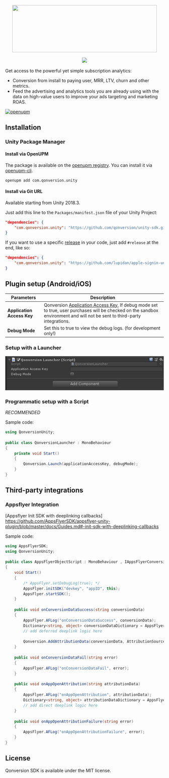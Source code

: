 <p align="center">
 <a href="https://qonversion.io" target="_blank"><img width="460" height="150" src="https://qonversion.io/img/q_brand.svg"></a>
</p>

<p align="center">
     <a href="https://qonversion.io"><img width="660" src="https://qonversion.io/img/illustrations/charts.svg"></a></p>

Get access to the powerful yet simple subscription analytics:
* Conversion from install to paying user, MRR, LTV, churn and other metrics.
* Feed the advertising and analytics tools you are already using with the data on high-value users to improve your ads targeting and marketing ROAS.

[![openupm](https://img.shields.io/npm/v/com.qonversion.unity?label=openupm&registry_uri=https://package.openupm.com)](https://openupm.com/packages/com.qonversion.unity/)

## Installation

### Unity Package Manager

#### Install via OpenUPM

The package is available on the [openupm registry](https://openupm.com). You can install it via [openupm-cli](https://github.com/openupm/openupm-cli).

```
openupm add com.qonversion.unity
```

#### Install via Git URL

Available starting from Unity 2018.3.

Just add this line to the `Packages/manifest.json` file of your Unity Project:

```json
"dependencies": {
    "com.qonversion.unity": "https://github.com/qonversion/unity-sdk.git#v1.0.0",
}
```

If you want to use a specific [release](https://github.com/qonversion/unity-sdk/releases) in your code, just add `#release` at the end, like so:
```json
"dependencies": {
    "com.qonversion.unity": "https://github.com/lupidan/apple-signin-unity.git#v1.0.0",
}
```

## Plugin setup (Android/iOS)

| Parameters  | Description   |
| -------- | ------------- |
| **Application Access Key**   |  Qonversion [Application Access Key](https://dash.qonversion.io/project/settings), If debug mode set to true, user purchases will be checked on the sandbox environment and will not be sent to third-party integrations.  |
| **Debug Mode**    | Set this to true to view the debug logs. (for development only!)  |

### Setup with a Launcher

<p align="center">
    <a href="./Img/AddEntitlements.png"><img src="./img/UnityQonversionLauncher.png" alt="Unity Simple Script" width="559"/></a>
</p>

### Programmatic setup with a Script

*RECOMMENDED*

Sample code:
```csharp
using QonversionUnity;

public class QonversionLauncher : MonoBehaviour
{
    private void Start()
    {
        Qonversion.Launch(applicationAccessKey, debugMode);
    }
}
```

## Third-party integrations

### Appsflyer Integration

[Appsflyer Init SDK with deeplinking callbacks] https://github.com/AppsFlyerSDK/appsflyer-unity-plugin/blob/master/docs/Guides.md#-init-sdk-with-deeplinking-callbacks

Sample code:
```csharp
using AppsFlyerSDK;
using QonversionUnity;

public class AppsFlyerObjectScript : MonoBehaviour , IAppsFlyerConversionData
{
    void Start()
    {
        /* AppsFlyer.setDebugLog(true); */
        AppsFlyer.initSDK("devkey", "appID", this);
        AppsFlyer.startSDK();
    }

    public void onConversionDataSuccess(string conversionData)
    {
        AppsFlyer.AFLog("onConversionDataSuccess", conversionData);
        Dictionary<string, object> conversionDataDictionary = AppsFlyer.CallbackStringToDictionary(conversionData);
        // add deferred deeplink logic here
		
        Qonversion.AddAttributionData(conversionData, AttributionSource.AppsFlyer, AppsFlyer.getAppsFlyerId());
    }

    public void onConversionDataFail(string error)
    {
        AppsFlyer.AFLog("onConversionDataFail", error);
    }

    public void onAppOpenAttribution(string attributionData)
    {
        AppsFlyer.AFLog("onAppOpenAttribution", attributionData);
        Dictionary<string, object> attributionDataDictionary = AppsFlyer.CallbackStringToDictionary(attributionData);
        // add direct deeplink logic here
    }

    public void onAppOpenAttributionFailure(string error)
    {
        AppsFlyer.AFLog("onAppOpenAttributionFailure", error);
    }
}
```

## License

Qonversion SDK is available under the MIT license.